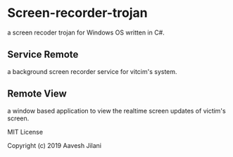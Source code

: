 # Screen-recorder-trojan
a screen recoder trojan for Windows OS written in C#.

## Service Remote 
a background screen recorder service for vitcim's system.

## Remote View
a window based application to view the realtime screen updates of victim's screen.

MIT License

Copyright (c) 2019 Aavesh Jilani
